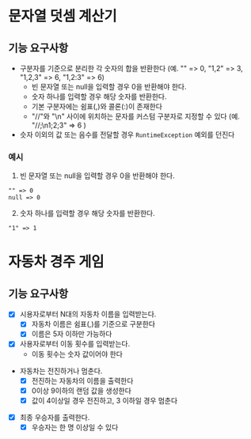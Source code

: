 # 문자열 덧셈 계산기
## 기능 요구사항
- 구분자를 기준으로 분리한 각 숫자의 합을 반환한다 (예. "" => 0, "1,2" => 3, "1,2,3" => 6, "1,2:3" => 6)
  - 빈 문자열 또는 null을 입력할 경우 0을 반환해야 한다.
  - 숫자 하나를 입력할 경우 해당 숫자를 반환한다.
  - 기본 구분자에는 쉼표(,)와 콜론(:)이 존재한다
  - "//"와 "\n" 사이에 위치하는 문자를 커스텀 구분자로 지정할 수 있다 (예. "//;\n1;2;3" => 6 )
- 슷자 이외의 값 또는 음수를 전달할 경우 `RuntimeException` 예외를 던진다

### 예시
1. 빈 문자열 또는 null을 입력할 경우 0을 반환해야 한다.
```
"" => 0
null => 0
```

2. 숫자 하나를 입력할 경우 해당 숫자를 반환한다.
```
"1" => 1
```

# 자동차 경주 게임
## 기능 요구사항
- [x] 시용자로부터 N대의 자동차 이름을 입력받는다.
  - [x] 자동차 이름은 쉼표(,)를 기준으로 구분한다 
  - [x] 이름은 5자 이하만 가능하다
- [x] 사용자로부터 이동 횟수를 입력받는다.
  - 이동 횟수는 숫자 값이어야 한다
- 자동차는 전진하거나 멈춘다.
  - [x] 전진하는 자동차의 이름을 출력한다
  - [x] 0이상 9이하의 랜덤 값을 생성한다
  - [x] 값이 4이상일 경우 전진하고, 3 이하일 경우 멈춘다
- [x] 최종 우승자를 출력한다.
  - [x] 우승자는 한 명 이상일 수 있다